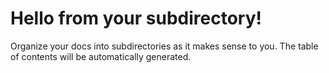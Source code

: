 # Hello from your subdirectory!

Organize your docs into subdirectories as it makes sense to you.  The table of contents will be automatically generated.